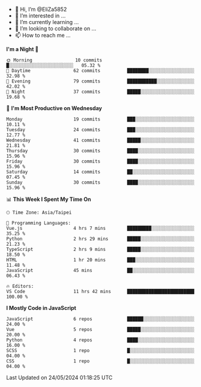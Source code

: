 - 👋 Hi, I’m @EliZa5852
- 👀 I’m interested in ...
- 🌱 I’m currently learning ...
- 💞️ I’m looking to collaborate on ...
- 📫 How to reach me ...

<!--START_SECTION:waka-->
**I'm a Night 🦉** 

```text
🌞 Morning                10 commits          █░░░░░░░░░░░░░░░░░░░░░░░░   05.32 % 
🌆 Daytime                62 commits          ████████░░░░░░░░░░░░░░░░░   32.98 % 
🌃 Evening                79 commits          ███████████░░░░░░░░░░░░░░   42.02 % 
🌙 Night                  37 commits          █████░░░░░░░░░░░░░░░░░░░░   19.68 % 
```
📅 **I'm Most Productive on Wednesday** 

```text
Monday                   19 commits          ███░░░░░░░░░░░░░░░░░░░░░░   10.11 % 
Tuesday                  24 commits          ███░░░░░░░░░░░░░░░░░░░░░░   12.77 % 
Wednesday                41 commits          █████░░░░░░░░░░░░░░░░░░░░   21.81 % 
Thursday                 30 commits          ████░░░░░░░░░░░░░░░░░░░░░   15.96 % 
Friday                   30 commits          ████░░░░░░░░░░░░░░░░░░░░░   15.96 % 
Saturday                 14 commits          ██░░░░░░░░░░░░░░░░░░░░░░░   07.45 % 
Sunday                   30 commits          ████░░░░░░░░░░░░░░░░░░░░░   15.96 % 
```


📊 **This Week I Spent My Time On** 

```text
🕑︎ Time Zone: Asia/Taipei

💬 Programming Languages: 
Vue.js                   4 hrs 7 mins        █████████░░░░░░░░░░░░░░░░   35.25 % 
Python                   2 hrs 29 mins       █████░░░░░░░░░░░░░░░░░░░░   21.23 % 
TypeScript               2 hrs 9 mins        █████░░░░░░░░░░░░░░░░░░░░   18.50 % 
HTML                     1 hr 20 mins        ███░░░░░░░░░░░░░░░░░░░░░░   11.48 % 
JavaScript               45 mins             ██░░░░░░░░░░░░░░░░░░░░░░░   06.43 % 

🔥 Editors: 
VS Code                  11 hrs 42 mins      █████████████████████████   100.00 % 
```

**I Mostly Code in JavaScript** 

```text
JavaScript               6 repos             ██████░░░░░░░░░░░░░░░░░░░   24.00 % 
Vue                      5 repos             █████░░░░░░░░░░░░░░░░░░░░   20.00 % 
Python                   4 repos             ████░░░░░░░░░░░░░░░░░░░░░   16.00 % 
SCSS                     1 repo              █░░░░░░░░░░░░░░░░░░░░░░░░   04.00 % 
CSS                      1 repo              █░░░░░░░░░░░░░░░░░░░░░░░░   04.00 % 
```




 Last Updated on 24/05/2024 01:18:25 UTC
<!--END_SECTION:waka-->
